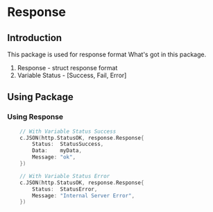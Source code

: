 # Response

## Introduction
This package is used for response format
What's got in this package.
1. Response - struct response format
2. Variable Status - [Success, Fail, Error]

## Using Package

### Using Response
```go
    // With Variable Status Success
	c.JSON(http.StatusOK, response.Response{
		Status:  StatusSuccess,
		Data:    myData,
		Message: "ok",
	})

    // With Variable Status Error
	c.JSON(http.StatusOK, response.Response{
		Status:  StatusError,
		Message: "Internal Server Error",
	})
```